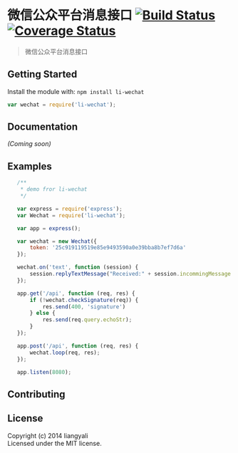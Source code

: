 # 微信公众平台消息接口 [![Build Status](https://travis-ci.org/liangyali/li-wechat.svg?branch=master)](https://travis-ci.org/liangyali/li-wechat) [![Coverage Status](https://img.shields.io/coveralls/liangyali/li-wechat.svg)](https://coveralls.io/r/liangyali/li-wechat)

> 微信公众平台消息接口


## Getting Started

Install the module with: `npm install li-wechat`

```js
var wechat = require('li-wechat');
```

## Documentation

_(Coming soon)_


## Examples

```js
   /**
    * demo fror li-wechat
    */

   var express = require('express');
   var Wechat = require('li-wechat');

   var app = express();

   var wechat = new Wechat({
       token: '25c919119519e85e9493590a0e39bba8b7ef7d6a'
   });

   wechat.on('text', function (session) {
       session.replyTextMessage("Received:" + session.incommingMessage.Content);
   });

   app.get('/api', function (req, res) {
       if (!wechat.checkSignature(req)) {
           res.send(400, 'signature')
       } else {
           res.send(req.query.echoStr);
       }
   });

   app.post('/api', function (req, res) {
       wechat.loop(req, res);
   });

   app.listen(8080);
```


## Contributing



## License

Copyright (c) 2014 liangyali  
Licensed under the MIT license.
